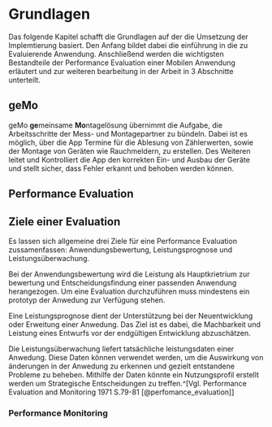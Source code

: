 # Grundlagen

Das folgende Kapitel schafft die Grundlagen auf der die Umsetzung der Implemtierung basiert. Den Anfang bildet dabei die einführung in die zu Evaluierende Anwendung. Anschließend werden die wichtigsten Bestandteile der Performance Evaluation einer Mobilen Anwendung erläutert und zur weiteren bearbeitung in der Arbeit in 3 Abschnitte unterteilt.

## geMo

geMo **ge**meinsame **Mo**ntagelösung übernimmt die Aufgabe, die Arbeitsschritte der Mess- und Montagepartner zu bündeln. Dabei ist es möglich, über die App Termine für die Ablesung von Zählerwerten, sowie der Montage von Geräten wie Rauchmeldern, zu erstellen. Des Weiteren leitet und Kontrolliert die App den korrekten Ein- und Ausbau der Geräte und stellt sicher, dass Fehler erkannt und behoben werden können.

## Performance Evaluation



## Ziele einer Evaluation

Es lassen sich allgemeine drei Ziele für eine Performance Evaluation zussamenfassen: Anwendungsbewertung, Leistungsprognose und Leistungsüberwachung.
<!-- Die Performance Evaluation Mobiler Anwendungen lassen sich auf drei allgemeine Gründe zurückführen: Auswahlbewertung, Leistungsprognose und Leistungsüberwachung. -->

Bei der Anwendungsbewertung wird die Leistung als Hauptkrietrium zur bewertung und Entscheidungsfindung einer passenden Anwendung herangezogen. Um eine Evaluation durchzuführen muss mindestens ein prototyp der Anwedung zur Verfügung stehen.

Eine Leistungsprognose dient der Unterstützung bei der Neuentwicklung oder Erweitung einer Anwedung. Das Ziel ist es dabei, die Machbarkeit und Leistung eines Entwurfs vor der endgültigen Entwicklung abzuschätzen.

Die Leistungsüberwachung liefert tatsächliche leistungsdaten einer Anwedung. Diese Daten können verwendet werden, um die Auswirkung von änderungen in der Anwedung zu erkennen und gezielt entstandene Probleme zu beheben. Mithilfe der Daten könnte ein Nutzungsprofil erstellt werden um Strategische Entscheidungen zu treffen.^[Vgl. Performance Evaluation and Monitoring 1971 S.79-81 [@perfomance_evaluation]]

### Performance Monitoring

